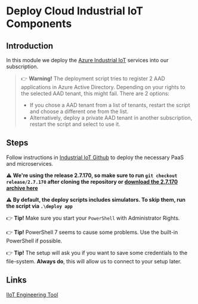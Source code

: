 # Deploy Cloud Industrial IoT Components

## Introduction

In this module we deploy the [Azure Industrial IoT](https://github.com/Azure/Industrial-IoT) services into our subscription.

> 👉 **Warning!** The deployment script tries to register 2 AAD applications in Azure Active Directory. Depending on your rights to the selected AAD tenant, this might fail. There are 2 options:
> * If you chose a AAD tenant from a list of tenants, restart the script and choose a different one from the list.
> * Alternatively, deploy a private AAD tenant in another subscription, restart the script and select to use it.

## Steps

Follow instructions in [Industrial IoT Github](https://github.com/Azure/Industrial-IoT/blob/master/docs/deploy/howto-deploy-all-in-one.md) to deploy the necessary PaaS and microservices.

⚠ **We're using the release 2.7.170, so make sure to run `git checkout release/2.7.170` after cloning the repository or [download the 2.7.170 archive here](https://github.com/Azure/Industrial-IoT/archive/release/2.7.170.zip)**

⚠ **By default, the deploy scripts includes simulators. To skip them, run the script via `.\deploy app`**

👉 **Tip!** Make sure you start your `PowerShell` with Administrator Rights.

👉 **Tip!** PowerShell 7 seems to cause some problems. Use the built-in PowerShell if possible.

👉 **Tip!** The setup will ask you if you want to save some credentials to the file-system. **Always do**, this will allow us to connect to your setup later.

## Links
[IIoT Engineering Tool](https://github.com/dacolgit/IIot-EngTool)
